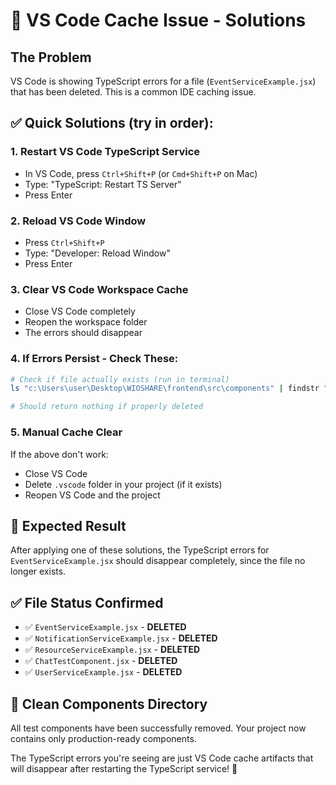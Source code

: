 # 🔧 VS Code Cache Issue - Solutions

## The Problem

VS Code is showing TypeScript errors for a file (`EventServiceExample.jsx`) that has been deleted. This is a common IDE caching issue.

## ✅ **Quick Solutions (try in order):**

### 1. **Restart VS Code TypeScript Service**

- In VS Code, press `Ctrl+Shift+P` (or `Cmd+Shift+P` on Mac)
- Type: "TypeScript: Restart TS Server"
- Press Enter

### 2. **Reload VS Code Window**

- Press `Ctrl+Shift+P`
- Type: "Developer: Reload Window"
- Press Enter

### 3. **Clear VS Code Workspace Cache**

- Close VS Code completely
- Reopen the workspace folder
- The errors should disappear

### 4. **If Errors Persist - Check These:**

```bash
# Check if file actually exists (run in terminal)
ls "c:\Users\user\Desktop\WIOSHARE\frontend\src\components" | findstr "EventService"

# Should return nothing if properly deleted
```

### 5. **Manual Cache Clear**

If the above don't work:

- Close VS Code
- Delete `.vscode` folder in your project (if it exists)
- Reopen VS Code and the project

## 🎯 **Expected Result**

After applying one of these solutions, the TypeScript errors for `EventServiceExample.jsx` should disappear completely, since the file no longer exists.

## ✅ **File Status Confirmed**

- ✅ `EventServiceExample.jsx` - **DELETED**
- ✅ `NotificationServiceExample.jsx` - **DELETED**
- ✅ `ResourceServiceExample.jsx` - **DELETED**
- ✅ `ChatTestComponent.jsx` - **DELETED**
- ✅ `UserServiceExample.jsx` - **DELETED**

## 📁 **Clean Components Directory**

All test components have been successfully removed. Your project now contains only production-ready components.

The TypeScript errors you're seeing are just VS Code cache artifacts that will disappear after restarting the TypeScript service! 🌟
